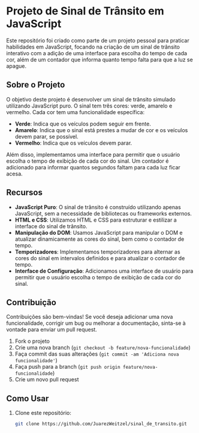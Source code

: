 # Projeto de Sinal de Trânsito em JavaScript

Este repositório foi criado como parte de um projeto pessoal para praticar habilidades em JavaScript, focando na criação de um sinal de trânsito interativo com a adição de uma interface para escolha do tempo de cada cor, além de um contador que informa quanto tempo falta para que a luz se apague.

## Sobre o Projeto

O objetivo deste projeto é desenvolver um sinal de trânsito simulado utilizando JavaScript puro. O sinal tem três cores: verde, amarelo e vermelho. Cada cor tem uma funcionalidade específica:
- **Verde**: Indica que os veículos podem seguir em frente.
- **Amarelo**: Indica que o sinal está prestes a mudar de cor e os veículos devem parar, se possível.
- **Vermelho**: Indica que os veículos devem parar.

Além disso, implementamos uma interface para permitir que o usuário escolha o tempo de exibição de cada cor do sinal. Um contador é adicionado para informar quantos segundos faltam para cada luz ficar acesa.

## Recursos

- **JavaScript Puro**: O sinal de trânsito é construído utilizando apenas JavaScript, sem a necessidade de bibliotecas ou frameworks externos.
- **HTML e CSS**: Utilizamos HTML e CSS para estruturar e estilizar a interface do sinal de trânsito.
- **Manipulação do DOM**: Usamos JavaScript para manipular o DOM e atualizar dinamicamente as cores do sinal, bem como o contador de tempo.
- **Temporizadores**: Implementamos temporizadores para alternar as cores do sinal em intervalos definidos e para atualizar o contador de tempo.
- **Interface de Configuração**: Adicionamos uma interface de usuário para permitir que o usuário escolha o tempo de exibição de cada cor do sinal.

## Contribuição

Contribuições são bem-vindas! Se você deseja adicionar uma nova funcionalidade, corrigir um bug ou melhorar a documentação, sinta-se à vontade para enviar um pull request.

1. Fork o projeto
2. Crie uma nova branch (`git checkout -b feature/nova-funcionalidade`)
3. Faça commit das suas alterações (`git commit -am 'Adiciona nova funcionalidade'`)
4. Faça push para a branch (`git push origin feature/nova-funcionalidade`)
5. Crie um novo pull request

## Como Usar

1. Clone este repositório:
   ```sh
   git clone https://github.com/JuarezWeitzel/sinal_de_transito.git
